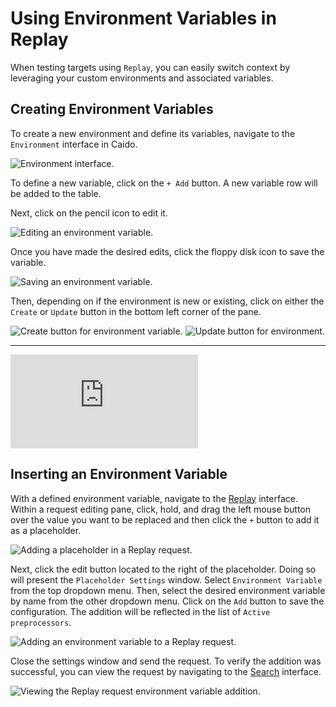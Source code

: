 # Using Environment Variables in Replay

When testing targets using `Replay`, you can easily switch context by leveraging your custom environments and associated variables.

## Creating Environment Variables

To create a new environment and define its variables, navigate to the `Environment` interface in Caido.

<img alt="Environment interface." src="/_images/env_interface.png" center/>

To define a new variable, click on the `+ Add` button. A new variable row will be added to the table.

Next, click on the pencil icon to edit it.

<img alt="Editing an environment variable." src="/_images/edit_global_env_variable.png" center/>

Once you have made the desired edits, click the floppy disk icon to save the variable.

<img alt="Saving an environment variable." src="/_images/save_global_env_variable.png" center/>

Then, depending on if the environment is new or existing, click on either the `Create` or `Update` button in the bottom left corner of the pane.

<img alt="Create button for environment variable." src="/_images/create_button.png" center/>

<img alt="Update button for environment." src="/_images/update_button.png" center/>

---

<div class="video">
  <iframe src="https://www.youtube.com/embed/QbW4K0nhykg?si=7eXllbShqhGd2Gzs" title="YouTube video player." frameborder="0"></iframe>
</div>

## Inserting an Environment Variable

With a defined environment variable, navigate to the [Replay](/guides/replay.md) interface. Within a request editing pane, click, hold, and drag the left mouse button over the value you want to be replaced and then click the `+` button to add it as a placeholder.

<img alt="Adding a placeholder in a Replay request." src="/_images/replay_placeholder.png" center/>

Next, click the edit button located to the right of the placeholder. Doing so will present the `Placeholder Settings` window. Select `Environment Variable` from the top dropdown menu. Then, select the desired environment variable by name from the other dropdown menu. Click on the `Add` button to save the configuration. The addition will be reflected in the list of `Active preprocessors`.

<img alt="Adding an environment variable to a Replay request." src="/_images/replay_global_variable.png" center/>

Close the settings window and send the request. To verify the addition was successful, you can view the request by navigating to the [Search](/guides/search.md) interface.

<img alt="Viewing the Replay request environment variable addition." src="/_images/search_env_variable_request.png" center/>
